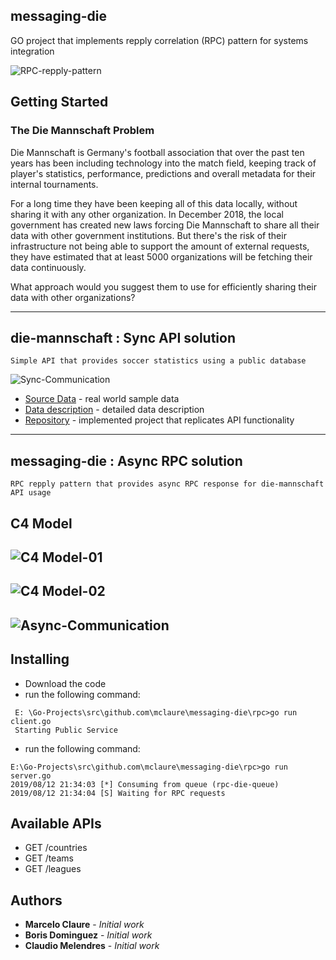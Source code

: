 ## messaging-die

GO project that implements repply correlation (RPC) pattern for systems integration

![RPC-repply-pattern](https://user-images.githubusercontent.com/24611413/62911259-bc42b600-bd51-11e9-8033-5020fdaff14e.jpg)

## Getting Started
### The Die Mannschaft Problem
Die Mannschaft is Germany's football association that over the past ten years has been including technology into the match field, keeping track of player's statistics, performance, predictions and overall metadata for their internal tournaments.

For a long time they have been keeping all of this data locally, without sharing it with any other organization. In December 2018, the local government has created new laws forcing Die Mannschaft to share all their data with other government institutions. But there's the risk of their infrastructure not being able to support the amount of external requests, they have estimated that at least 5000 organizations will be fetching their data continuously.

What approach would you suggest them to use for efficiently sharing their data with other organizations?

------

## die-mannschaft : Sync API solution
```
Simple API that provides soccer statistics using a public database
```
![Sync-Communication](https://user-images.githubusercontent.com/24611413/62910994-b8626400-bd50-11e9-923b-ef0d5d8f3c1f.jpg)

* [Source Data](https://www.kaggle.com/hugomathien/soccer) - real world sample data 
* [Data description](http://www.football-data.co.uk/notes.txt) - detailed data description
* [Repository](https://github.com/mclaure/die-mannschaft) - implemented project that replicates API functionality

-----
## messaging-die : Async RPC solution
```
RPC repply pattern that provides async RPC response for die-mannschaft API usage
```
## C4 Model

![C4 Model-01](https://user-images.githubusercontent.com/24611413/62994080-1b72fa00-be28-11e9-8dd0-db8c9b944eda.jpg)
------
![C4 Model-02](https://user-images.githubusercontent.com/24611413/62994093-2ded3380-be28-11e9-90c0-1ea9a4efb5ae.jpg)
------
![Async-Communication](https://user-images.githubusercontent.com/24611413/62910317-10e43200-bd4e-11e9-8e77-70e31d3794ae.jpg)
------

## Installing

* Download the code
* run the following command:
```
 E: \Go-Projects\src\github.com\mclaure\messaging-die\rpc>go run client.go
 Starting Public Service
```
* run the following command:
```
E:\Go-Projects\src\github.com\mclaure\messaging-die\rpc>go run server.go
2019/08/12 21:34:03 [*] Consuming from queue (rpc-die-queue)
2019/08/12 21:34:04 [S] Waiting for RPC requests
```

## Available APIs

*  GET /countries
*  GET /teams
*  GET /leagues

## Authors

* **Marcelo Claure** - *Initial work*
* **Boris Dominguez** - *Initial work*
* **Claudio Melendres** - *Initial work*
